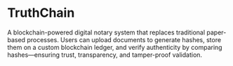 # TruthChain
A blockchain-powered digital notary system that replaces traditional paper-based processes. Users can upload documents to generate hashes, store them on a custom blockchain ledger, and verify authenticity by comparing hashes—ensuring trust, transparency, and tamper-proof validation.
